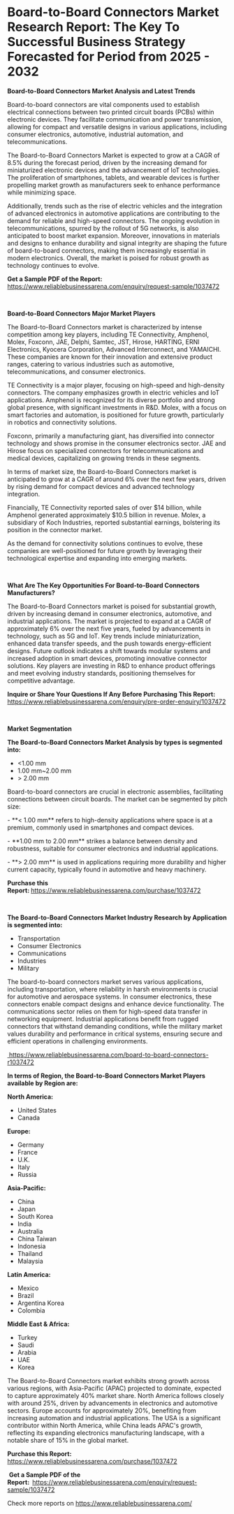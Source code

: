<p><h1>Board-to-Board Connectors Market Research Report: The Key To Successful Business Strategy Forecasted for Period from 2025 - 2032</h1></p><p><strong>Board-to-Board Connectors Market Analysis and Latest Trends</strong></p>
<p><p>Board-to-board connectors are vital components used to establish electrical connections between two printed circuit boards (PCBs) within electronic devices. They facilitate communication and power transmission, allowing for compact and versatile designs in various applications, including consumer electronics, automotive, industrial automation, and telecommunications.</p><p>The Board-to-Board Connectors Market is expected to grow at a CAGR of 8.5% during the forecast period, driven by the increasing demand for miniaturized electronic devices and the advancement of IoT technologies. The proliferation of smartphones, tablets, and wearable devices is further propelling market growth as manufacturers seek to enhance performance while minimizing space. </p><p>Additionally, trends such as the rise of electric vehicles and the integration of advanced electronics in automotive applications are contributing to the demand for reliable and high-speed connectors. The ongoing evolution in telecommunications, spurred by the rollout of 5G networks, is also anticipated to boost market expansion. Moreover, innovations in materials and designs to enhance durability and signal integrity are shaping the future of board-to-board connectors, making them increasingly essential in modern electronics. Overall, the market is poised for robust growth as technology continues to evolve.</p></p>
<p><strong>Get a Sample PDF of the Report:&nbsp;</strong> <a href="https://www.reliablebusinessarena.com/enquiry/request-sample/1037472?utm_campaign=2805&utm_medium=2&utm_source=Github&utm_content=ia&utm_term=21032025&utm_id=board-to-board-connectors">https://www.reliablebusinessarena.com/enquiry/request-sample/1037472</a></p>
<p>&nbsp;</p>
<p><strong>Board-to-Board Connectors Major Market Players</strong></p>
<p><p>The Board-to-Board Connectors market is characterized by intense competition among key players, including TE Connectivity, Amphenol, Molex, Foxconn, JAE, Delphi, Samtec, JST, Hirose, HARTING, ERNI Electronics, Kyocera Corporation, Advanced Interconnect, and YAMAICHI. These companies are known for their innovation and extensive product ranges, catering to various industries such as automotive, telecommunications, and consumer electronics.</p><p>TE Connectivity is a major player, focusing on high-speed and high-density connectors. The company emphasizes growth in electric vehicles and IoT applications. Amphenol is recognized for its diverse portfolio and strong global presence, with significant investments in R&D. Molex, with a focus on smart factories and automation, is positioned for future growth, particularly in robotics and connectivity solutions.</p><p>Foxconn, primarily a manufacturing giant, has diversified into connector technology and shows promise in the consumer electronics sector. JAE and Hirose focus on specialized connectors for telecommunications and medical devices, capitalizing on growing trends in these segments.</p><p>In terms of market size, the Board-to-Board Connectors market is anticipated to grow at a CAGR of around 6% over the next few years, driven by rising demand for compact devices and advanced technology integration. </p><p>Financially, TE Connectivity reported sales of over $14 billion, while Amphenol generated approximately $10.5 billion in revenue. Molex, a subsidiary of Koch Industries, reported substantial earnings, bolstering its position in the connector market.</p><p>As the demand for connectivity solutions continues to evolve, these companies are well-positioned for future growth by leveraging their technological expertise and expanding into emerging markets.</p></p>
<p>&nbsp;</p>
<p><strong>What Are The Key Opportunities For Board-to-Board Connectors Manufacturers?</strong></p>
<p><p>The Board-to-Board Connectors market is poised for substantial growth, driven by increasing demand in consumer electronics, automotive, and industrial applications. The market is projected to expand at a CAGR of approximately 6% over the next five years, fueled by advancements in technology, such as 5G and IoT. Key trends include miniaturization, enhanced data transfer speeds, and the push towards energy-efficient designs. Future outlook indicates a shift towards modular systems and increased adoption in smart devices, promoting innovative connector solutions. Key players are investing in R&D to enhance product offerings and meet evolving industry standards, positioning themselves for competitive advantage.</p></p>
<p><strong>Inquire or Share Your Questions If Any Before Purchasing This Report:</strong> <a href="https://www.reliablebusinessarena.com/enquiry/pre-order-enquiry/1037472?utm_campaign=2805&utm_medium=2&utm_source=Github&utm_content=ia&utm_term=21032025&utm_id=board-to-board-connectors">https://www.reliablebusinessarena.com/enquiry/pre-order-enquiry/1037472</a></p>
<p>&nbsp;</p>
<p><strong>Market Segmentation</strong></p>
<p><strong>The Board-to-Board Connectors Market Analysis by types is segmented into:</strong></p>
<p><ul><li><1.00 mm</li><li>1.00 mm~2.00 mm</li><li>> 2.00 mm</li></ul></p>
<p><p>Board-to-board connectors are crucial in electronic assemblies, facilitating connections between circuit boards. The market can be segmented by pitch size: </p><p>- **< 1.00 mm** refers to high-density applications where space is at a premium, commonly used in smartphones and compact devices. </p><p>- **1.00 mm to 2.00 mm** strikes a balance between density and robustness, suitable for consumer electronics and industrial applications. </p><p>- **> 2.00 mm** is used in applications requiring more durability and higher current capacity, typically found in automotive and heavy machinery.</p></p>
<p><strong>Purchase this Report:&nbsp;</strong><a href="https://www.reliablebusinessarena.com/purchase/1037472?utm_campaign=2805&utm_medium=2&utm_source=Github&utm_content=ia&utm_term=21032025&utm_id=board-to-board-connectors">https://www.reliablebusinessarena.com/purchase/1037472</a></p>
<p>&nbsp;</p>
<p><strong>The Board-to-Board Connectors Market Industry Research by Application is segmented into:</strong></p>
<p><ul><li>Transportation</li><li>Consumer Electronics</li><li>Communications</li><li>Industries</li><li>Military</li></ul></p>
<p><p>The board-to-board connectors market serves various applications, including transportation, where reliability in harsh environments is crucial for automotive and aerospace systems. In consumer electronics, these connectors enable compact designs and enhance device functionality. The communications sector relies on them for high-speed data transfer in networking equipment. Industrial applications benefit from rugged connectors that withstand demanding conditions, while the military market values durability and performance in critical systems, ensuring secure and efficient operations in challenging environments.</p></p>
<p><a href="https://www.reliablebusinessarena.com/board-to-board-connectors-r1037472?utm_campaign=2805&utm_medium=2&utm_source=Github&utm_content=ia&utm_term=21032025&utm_id=board-to-board-connectors">&nbsp;https://www.reliablebusinessarena.com/board-to-board-connectors-r1037472</a></p>
<p><strong>In terms of Region, the Board-to-Board Connectors Market Players available by Region are:</strong></p>
<p>
    <p> <strong> North America: </strong>
        <ul>
            <li>United States</li>
            <li>Canada</li>
        </ul>
        </p> 
    <p> <strong> Europe: </strong>
        <ul>
            <li>Germany</li>
            <li>France</li>
            <li>U.K.</li>
            <li>Italy</li>
            <li>Russia</li>
        </ul>
        </p> 
    <p> <strong> Asia-Pacific: </strong>
        <ul>
            <li>China</li>
            <li>Japan</li>
            <li>South Korea</li>
            <li>India</li>
            <li>Australia</li>
            <li>China Taiwan</li>
            <li>Indonesia</li>
            <li>Thailand</li>
            <li>Malaysia</li>
        </ul>
        </p> 
    <p> <strong> Latin America: </strong>
        <ul>
            <li>Mexico</li>
            <li>Brazil</li>
            <li>Argentina Korea</li>
            <li>Colombia</li>
        </ul>
        </p> 
    <p> <strong> Middle East & Africa: </strong>
        <ul>
            <li>Turkey</li>
            <li>Saudi</li>
            <li>Arabia</li>
            <li>UAE</li>
            <li>Korea</li>
        </ul>
    </p>
    </p>
<p><p>The Board-to-Board Connectors market exhibits strong growth across various regions, with Asia-Pacific (APAC) projected to dominate, expected to capture approximately 40% market share. North America follows closely with around 25%, driven by advancements in electronics and automotive sectors. Europe accounts for approximately 20%, benefiting from increasing automation and industrial applications. The USA is a significant contributor within North America, while China leads APAC's growth, reflecting its expanding electronics manufacturing landscape, with a notable share of 15% in the global market.</p></p>
<p><strong>Purchase this Report: </strong><a href="https://www.reliablebusinessarena.com/purchase/1037472?utm_campaign=2805&utm_medium=2&utm_source=Github&utm_content=ia&utm_term=21032025&utm_id=board-to-board-connectors">https://www.reliablebusinessarena.com/purchase/1037472</a></p>
<p>&nbsp;<strong>Get a Sample PDF of the Report:&nbsp;&nbsp;</strong><a href="https://www.reliablebusinessarena.com/enquiry/request-sample/1037472?utm_campaign=2805&utm_medium=2&utm_source=Github&utm_content=ia&utm_term=21032025&utm_id=board-to-board-connectors">https://www.reliablebusinessarena.com/enquiry/request-sample/1037472</a></p>
<p><strong></strong></p>
<p>Check more reports on <a href="https://www.reliablebusinessarena.com/?utm_campaign=2805&utm_medium=2&utm_source=Github&utm_content=ia&utm_term=21032025&utm_id=board-to-board-connectors">https://www.reliablebusinessarena.com/</a></p>